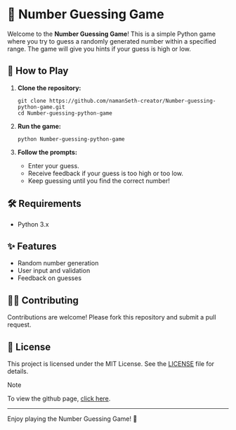 # 🎯 Number Guessing Game

Welcome to the **Number Guessing Game**! This is a simple Python game where you try to guess a randomly generated number within a specified range. The game will give you hints if your guess is high or low.

## 🚀 How to Play

1. **Clone the repository:**
   ```
   git clone https://github.com/namanSeth-creator/Number-guessing-python-game.git
   cd Number-guessing-python-game
   ```

2. **Run the game:**
   ```
   python Number-guessing-python-game
   ```

3. **Follow the prompts:**
   - Enter your guess.
   - Receive feedback if your guess is too high or too low.
   - Keep guessing until you find the correct number!

## 🛠️ Requirements

- Python 3.x


## ✨ Features

- Random number generation
- User input and validation
- Feedback on guesses

## 👩‍💻 Contributing

Contributions are welcome! Please fork this repository and submit a pull request.

## 📜 License

This project is licensed under the MIT License. See the [LICENSE](LICENSE) file for details.

>[!NOTE] 
>To view the github page, [click here](https://github.com/namanSeth-creator/Number-guessing-python-game).

---

Enjoy playing the Number Guessing Game! 🎉
